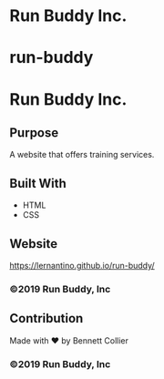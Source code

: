 # Run Buddy Inc.
# run-buddy

# Run Buddy Inc.

## Purpose
A website that offers training services.

## Built With
* HTML
* CSS

## Website
https://lernantino.github.io/run-buddy/

### ©️2019 Run Buddy, Inc 

## Contribution
Made with ❤️ by Bennett Collier

### ©️2019 Run Buddy, Inc 